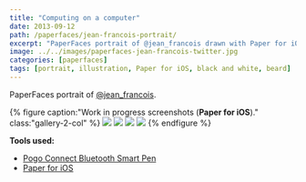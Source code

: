 ```yaml
---
title: "Computing on a computer"
date: 2013-09-12
path: /paperfaces/jean-francois-portrait/
excerpt: "PaperFaces portrait of @jean_francois drawn with Paper for iOS on an iPad."
image: ../../images/paperfaces-jean-francois-twitter.jpg
categories: [paperfaces]
tags: [portrait, illustration, Paper for iOS, black and white, beard]
---
```


PaperFaces portrait of [@jean_francois](https://twitter.com/jean_francois).

{% figure caption:"Work in progress screenshots (**Paper for iOS**)." class:"gallery-2-col" %}
[![](../../images/paperfaces-jean-francois-process-1-600.jpg)](../../images/paperfaces-jean-francois-process-1-lg.jpg)
[![](../../images/paperfaces-jean-francois-process-2-600.jpg)](../../images/paperfaces-jean-francois-process-2-lg.jpg)
[![](../../images/paperfaces-jean-francois-process-3-600.jpg)](../../images/paperfaces-jean-francois-process-3-lg.jpg)
[![](../../images/paperfaces-jean-francois-process-4-600.jpg)](../../images/paperfaces-jean-francois-process-4-lg.jpg)
{% endfigure %}

**Tools used:**

- [Pogo Connect Bluetooth Smart Pen](https://www.amazon.com/gp/product/B009K448L4/ref=as_li_ss_tl?ie=UTF8&camp=1789&creative=390957&creativeASIN=B009K448L4&linkCode=as2&tag=mademist-20)
- [Paper for iOS](https://paper.bywetransfer.com/)
